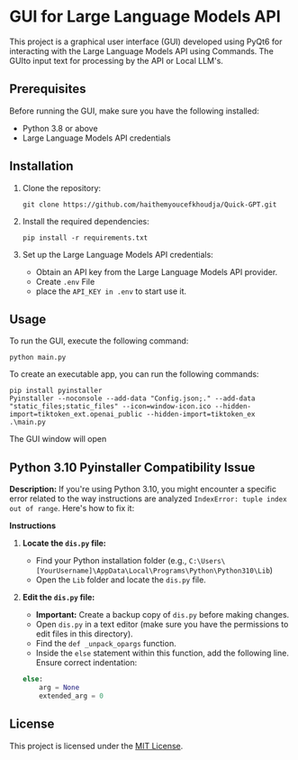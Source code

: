 # GUI for Large Language Models API

This project is a graphical user interface (GUI) developed using PyQt6 for interacting with the Large Language Models API using Commands. The GUIto input text for processing by the API or Local LLM's.

## Prerequisites

Before running the GUI, make sure you have the following installed:

- Python 3.8 or above
- Large Language Models API credentials

## Installation

1. Clone the repository:

   ```
   git clone https://github.com/haithemyoucefkhoudja/Quick-GPT.git  
   ```

2. Install the required dependencies:

   ```
   pip install -r requirements.txt
   ```

3. Set up the Large Language Models API credentials:

   - Obtain an API key from the Large Language Models API provider.
   - Create `.env` File
   - place the `API_KEY in .env` to start use it.
   
## Usage

To run the GUI, execute the following command:

```
python main.py
```

To create an executable app, you can run the following commands:

```
pip install pyinstaller
Pyinstaller --noconsole --add-data "Config.json;." --add-data "static_files;static_files" --icon=window-icon.ico --hidden-import=tiktoken_ext.openai_public --hidden-import=tiktoken_ex .\main.py
```
The GUI window will open
## Python 3.10 Pyinstaller Compatibility Issue

**Description:**
If you're using Python 3.10, you might encounter a specific error related to the way instructions are analyzed `IndexError: tuple index out of range`.  Here's how to fix it:

**Instructions**
1. **Locate the `dis.py` file:**
   * Find your Python installation folder (e.g., `C:\Users\[YourUsername]\AppData\Local\Programs\Python\Python310\Lib`)
   * Open the `Lib` folder and locate the `dis.py` file.

2. **Edit the `dis.py` file:**
   * **Important:** Create a backup copy of `dis.py` before making changes.
   * Open `dis.py` in a text editor (make sure you have the permissions to edit files in this directory).
   * Find the `def _unpack_opargs` function.
   * Inside the `else` statement within this function, add the following line. Ensure correct indentation:

   ```python
   else:
       arg = None
       extended_arg = 0

## License

This project is licensed under the [MIT License](LICENSE).
